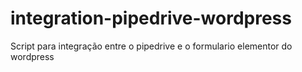 # integration-pipedrive-wordpress
Script para integração entre o pipedrive e o formulario elementor do wordpress
